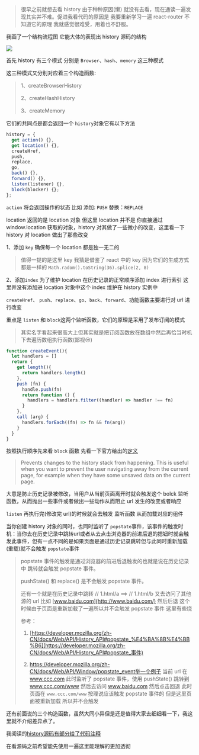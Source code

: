 > 很早之前就想去看 history 由于种种原因(懒) 就没有去看，现在通读一遍发现其实并不难。促进我看代码的原因是 我要重新学习一遍 react-router 不知道它的原理 我就感觉很难受，用着也不舒服。

我画了一个结构流程图 它能大体的表现出 history 源码的结构

![](https://user-images.githubusercontent.com/63789659/199401967-1e542508-f073-43d4-8c6b-b5ed2861517e.png)

首先 history 有三个模式 分别是 `Browser`、`hash`、`memory` 这三种模式

这三种模式又分别对应着三个构造函数:

>1、createBrowserHistory
>
>2、createHashHistory
>
>3、createMemory

它们的共同点是都会返回一个 `history`对象它有以下方法

~~~js
history = {
  get action() {},
  get location() {},
  createHref,
  push,
  replace,
  go,
  back() {},
  forward() {},
  listen(listener) {},
  block(blocker) {};
};
~~~

`action` 将会返回操作的状态 比如 添加: `PUSH` 替换：`REPLACE`

location 返回的是 location 对象 但这里 location 并不是 你直接通过 window.location 获取的对象，history 对其做了一些微小的改变，这里看一下 history 对 location 做出了那些改变

1、添加 `key` 确保每一个 location 都是独一无二的 

> 值得一提的是这里 key 我猜是借鉴了 react 中的 key 因为它们的生成方式都是一样的 `Math.radom().toString(36).splice(2, 8) `

2、添加`index` 为了维护 location 在历史记录的正常顺序添加 index 进行索引 这里并没有添加进 location 对象中这个 index 维护在 history 实例中 

`createHref`、 `push`、`replace`、`go`、`back`、`forward`、功能函数主要进行对 url 进行改变

重点是 `listen` 和 `block`这两个监听函数，它们的原理是采用了发布订阅的模式
> 其实名字看起来很高大上但其实就是把订阅函数放在数组中然后再恰当时机下去遍历数组执行函数(鄙视😒)
~~~js
function createEvent(){
  let handlers = []
  return {
    get length(){
      return handlers.length()
    },
    push (fn) {
      handle.push(fn)
      return function () {
        handlers = handlers.filter((handler) => handler !== fn)
      }
    },  
    call (arg) {
      handlers.forEach((fn) => fn && fn(arg))
    }
  }
}
~~~

按照执行顺序先来看 `block` 函数 先看一下官方给出的[定义](https://github.com/remix-run/history/blob/dev/docs/api-reference.md#createbrowserhistory)

> Prevents changes to the history stack from happening. This is useful when you want to prevent the user navigating away from the current page, for example when they have some unsaved data on the current page.

大意是防止历史记录被修改，当用户从当前页面离开时就会触发这个 bolck 监听函数，从而抛出一些事件或者做出一些动作从而阻止 url 发生的改变或者响应

`listen` 再执行完(修改完 url)的时候就会去触发 监听函数 从而加载对应的组件

当你创建 history 对象的同时，也同时监听了 `popstate`事件，该事件的触发时机：当你去在历史记录中跳转url或者从去点击浏览器的前进后退的摁钮时就会触发此事件，但有一点不同的是如果页面是通过历史记录跳转但与此同时重新加载(重载)就不会触发 `popstate`事件

> popstate 事件的触发是通过浏览器的前进后退触发的也就是说在历史记录中 跳转就会触发 popstate 事件。
>
>  pushState() 和 replace() 是不会触发 popstate 事件。
>
>  还有一个就是在历史记录中跳转  // 1.html/a   ==> // 1.html/b 又去访问了其他源的 url 比如 [www.baidu.com](http://www.baidu.com/) 然后后退 这个时候由于页面是重新加载了一遍所以并不会触发 popstate 事件 这里有些绕  
>
> 参考： 
>
> 1. [https://developer.mozilla.org/zh-CN/docs/Web/API/History_API#popstate_%E4%BA%8B%E4%BB%B6](https://developer.mozilla.org/zh-CN/docs/Web/API/History_API#popstate_事件) 
>
> 2. https://developer.mozilla.org/zh-CN/docs/Web/API/Window/popstate_event举一个例子 当前 url 在 www.ccc.com  此时监听了 popstate 事件，使用 pushState() 跳转到 www.ccc.com/www 然后去访问 www.baidu.com 然后点击回退 此时页面在 `www.ccc.com/www` 按理说应该触发 popstate 事件的 但是这里页面被重新加载 所以并不会触发

还有前面说的三个构造函数，虽然大同小异但是还是值得大家去细细看一下，我这里就不介绍差异点了。

我阅读的[history源码有部分给了代码注释](https://github.com/xiaochengzi6/history/blob/main/history%E6%BA%90%E7%A0%81.ts)

在看源码之前希望能先使用一遍这里能理解的更加透彻

